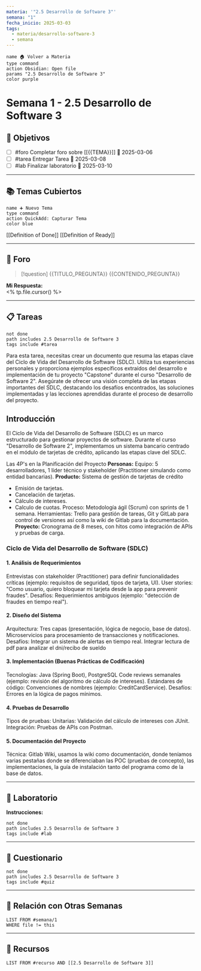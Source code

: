 ```yaml
---
materia: '"2.5 Desarrollo de Software 3"'
semana: "1"
fecha_inicio: 2025-03-03
tags:
  - materia/desarrollo-software-3
  - semana
---
```


```button
name 🏠 Volver a Materia
type command
action Obsidian: Open file
params "2.5 Desarrollo de Software 3"
color purple
```

# Semana 1 - 2.5 Desarrollo de Software 3

## 🎯 **Objetivos**
- [ ] #foro Completar foro sobre [[{{TEMA}}]] 📅 2025-03-06
- [ ] #tarea Entregar Tarea 📅 2025-03-08
- [ ] #lab Finalizar laboratorio 📅 2025-03-10

---

## 📚 **Temas Cubiertos**
```button
name ➕ Nuevo Tema
type command
action QuickAdd: Capturar Tema
color blue
```

[[Definition of Done]]
[[Definition of Ready]]

---

## 💬 **Foro**
> [!question] {{TITULO_PREGUNTA}}
> {{CONTENIDO_PREGUNTA}}

**Mi Respuesta:**  
<% tp.file.cursor() %>

---

## 📋 **Tareas**
```tasks
not done
path includes 2.5 Desarrollo de Software 3
tags include #tarea
```

Para esta tarea, necesitas crear un documento que resuma las etapas clave del Ciclo de Vida del Desarrollo de Software (SDLC). Utiliza tus experiencias personales y proporciona ejemplos específicos extraídos del desarrollo e implementación de tu proyecto "Capstone" durante el curso "Desarrollo de Software 2". Asegúrate de ofrecer una visión completa de las etapas importantes del SDLC, destacando los desafíos encontrados, las soluciones implementadas y las lecciones aprendidas durante el proceso de desarrollo del proyecto.

## Introducción

El Ciclo de Vida del Desarrollo de Software (SDLC) es un marco estructurado para gestionar proyectos de software. Durante el curso "Desarrollo de Software 2", implementamos un sistema bancario centrado en el módulo de tarjetas de crédito, aplicando las etapas clave del SDLC. 

Las 4P's en la Planificación del Proyecto
**Personas:** Equipo: 5 desarrolladores, 1 líder técnico y stakeholder (Practitioner simulando como entidad bancarias).
**Producto:** Sistema de gestión de tarjetas de crédito
- Emisión de tarjetas.
- Cancelación de tarjetas.
- Cálculo de intereses.
- Calculo de cuotas.
Proceso: Metodología ágil (Scrum) con sprints de 1 semana.
Herramientas: Trello para gestión de tareas, Git y GitLab para control de versiones así como la wiki de Gitlab para la documentación.
**Proyecto:** Cronograma de 8 meses, con hitos como integración de APIs y pruebas de carga. 

### Ciclo de Vida del Desarrollo de Software (SDLC)
#### 1. Análisis de Requerimientos
Entrevistas con stakeholder (Practitioner) para definir funcionalidades críticas (ejemplo: requisitos de seguridad, tipos de tarjeta, UI).
User stories: "Como usuario, quiero bloquear mi tarjeta desde la app para prevenir fraudes".
Desafíos: Requerimientos ambiguos (ejemplo: "detección de fraudes en tiempo real").
#### 2. Diseño del Sistema
Arquitectura: Tres capas (presentación, lógica de negocio, base de datos).
Microservicios para procesamiento de transacciones y notificaciones.
Desafíos: Integrar un sistema de alertas en tiempo real. Integrar lectura de pdf para analizar el dni/recibo de sueldo
#### 3. Implementación (Buenas Prácticas de Codificación)
Tecnologías: Java (Spring Boot), PostgreSQL
Code reviews semanales (ejemplo: revisión del algoritmo de cálculo de intereses).
Estándares de código: Convenciones de nombres (ejemplo: CreditCardService).
Desafíos: Errores en la lógica de pagos mínimos.
#### 4. Pruebas de Desarrollo
Tipos de pruebas: Unitarias: Validación del cálculo de intereses con JUnit.
Integración: Pruebas de APIs con Postman.
#### 5. Documentación del Proyecto
Técnica: Gitlab Wiki, usamos la wiki como documentación, donde teníamos varias pestañas donde se diferenciaban las POC (pruebas de concepto), las implementaciones, la guía de instalación tanto del programa como de la base de datos.


---

## 🧪 **Laboratorio**
**Instrucciones:**  
```tasks
not done
path includes 2.5 Desarrollo de Software 3
tags include #lab 
```


---

## 📝 **Cuestionario**
```tasks
not done
path includes 2.5 Desarrollo de Software 3
tags include #quiz
```

---

## 🔗 **Relación con Otras Semanas**
```dataview
LIST FROM #semana/1 
WHERE file != this
```

---

## 📌 **Recursos**
```dataview
LIST FROM #recurso AND [[2.5 Desarrollo de Software 3]]
```